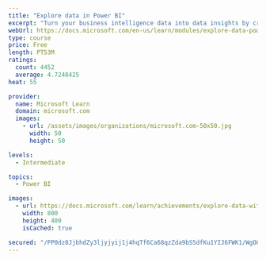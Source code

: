 ```yaml
---
title: "Explore data in Power BI"
excerpt: "Turn your business intelligence data into data insights by creating and configuring Power BI dashboards."
webUrl: https://docs.microsoft.com/en-us/learn/modules/explore-data-power-bi/
type: course
price: Free
length: PT53M
ratings:
  count: 4452
  average: 4.7248425
heat: 55

provider:
  name: Microsoft Learn
  domain: microsoft.com
  images:
    - url: /assets/images/organizations/microsoft.com-50x50.jpg
      width: 50
      height: 50

levels:
  - Intermediate

topics:
  - Power BI

images:
  - url: https://docs.microsoft.com/learn/achievements/explore-data-with-power-bi-desktop-social.png
    width: 800
    height: 400
    isCached: true

secured: "/PP0dz8JjbhdZy3ljyjyij1j4hqTf6Ca68qzZda9bS5dfKu1YIJ6FWK1/WgOGG8J7OGuzSRKqQ4s6HQOoPlmLSm5XGTrR79GtSbSUCfhhLDsvyp8u+adnkJlsYxli0FCiKtLzxYQPbRwvzG9Y4QnMChOxR8AkYmgvru4psM1OlGnDPIslA5pmB42SmORbWqd73K35ialpu9kw6Qr6FuJUurHGm1sodquoXvk8QHCgsXi3CJhWZwg6ib0GGoZWF+h4KDonccBrBAiU0+rx/hHa26+yzet2rUvY3h1uTeCainI9j6Q369tIY02zr/wZow8BGovL7LhfUZI2NcgYzr53X2L+omlyV0T0wo+3lZ5+eV37HUxEmVJ6rutNMlSSBWuZ3JgSMfjWdghLa6Ab19IvODBteFV+rhI/Vhle9xOf2k=;yPVi7wXOAOg3Xtjx/O3KoQ=="
---
```


